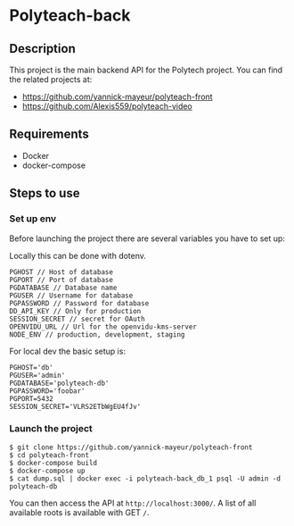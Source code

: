 # Polyteach-back

## Description

This project is the main backend API for the Polytech project.
You can find the related projects at:

* https://github.com/yannick-mayeur/polyteach-front
* https://github.com/Alexis559/polyteach-video

## Requirements

* Docker
* docker-compose


## Steps to use

### Set up env

Before launching the project there are several variables you have to set up:

Locally this can be done with dotenv.

```
PGHOST // Host of database
PGPORT // Port of database
PGDATABASE // Database name
PGUSER // Username for database
PGPASSWORD // Password for database
DD_API_KEY // Only for production
SESSION_SECRET // secret for OAuth
OPENVIDU_URL // Url for the openvidu-kms-server
NODE_ENV // production, development, staging
```

For local dev the basic setup is:

```
PGHOST='db'
PGUSER='admin'
PGDATABASE='polyteach-db'
PGPASSWORD='foobar'
PGPORT=5432
SESSION_SECRET='VLRS2ETbWgEU4fJv'
```


### Launch the project
```
$ git clone https://github.com/yannick-mayeur/polyteach-front
$ cd polyteach-front
$ docker-compose build
$ docker-compose up
$ cat dump.sql | docker exec -i polyteach-back_db_1 psql -U admin -d polyteach-db
```

You can then access the API at `http://localhost:3000/`. A list of all
available roots is available with GET `/`.
